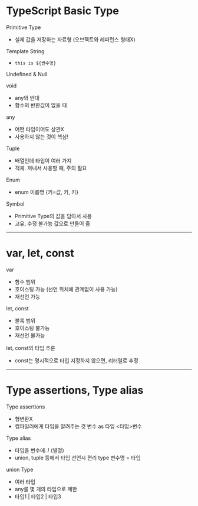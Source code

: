 # TypeScript Basic Type
Primitive Type
- 실제 값을 저장하는 자료형 (오브젝트와 레퍼런스 형태X)

Template String
- `this is ${변수명}`

Undefined & Null

void
- any와 반대
- 함수의 반환값이 없을 때

any
- 어떤 타입이어도 상관X
- 사용하지 않는 것이 핵심!


Tuple
- 배열인데 타입이 여러 가지
- 객체. 꺼내서 사용할 때, 주의 필요

Enum
- enum 이름명 {키=값, 키, 키}

Symbol
- Primitive Type의 값을 담아서 사용
- 고유, 수정 불가능 값으로 만들어 줌

---------------------------------------------
# var, let, const
var 
- 함수 범위
- 호이스팅 가능 (선언 위치에 관계없이 사용 가능)
- 재선언 가능

let, const
- 블록 범위
- 호이스팅 불가능
- 재선언 불가능

let, const의 타입 추론
- const는 명시적으로 타입 지정하지 않으면, 리터럴로 추정 

----------------------------------------------
# Type assertions, Type alias
Type assertions
- 형변환X
- 컴파일러에게 타입을 알려주는 것
변수 as 타입
<타입>변수

Type alias
- 타입을 변수에..! (별명)
- union, tuple 등에서 타입 선언시 편리
type 변수명 = 타입

union Type
- 여러 타입
- any를 몇 개의 타입으로 제한
- 타입1 | 타입2 | 타입3




